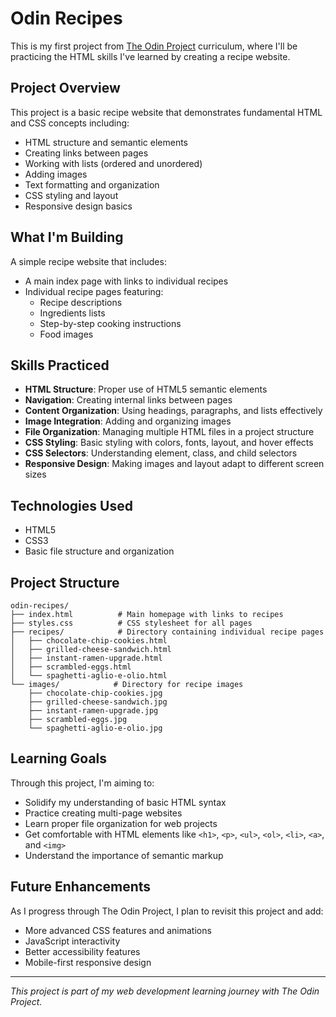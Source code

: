 # Odin Recipes

This is my first project from [The Odin Project](https://www.theodinproject.com/) curriculum, where I'll be practicing the HTML skills I've learned by creating a recipe website.

## Project Overview

This project is a basic recipe website that demonstrates fundamental HTML and CSS concepts including:
- HTML structure and semantic elements
- Creating links between pages
- Working with lists (ordered and unordered)
- Adding images
- Text formatting and organization
- CSS styling and layout
- Responsive design basics

## What I'm Building

A simple recipe website that includes:
- A main index page with links to individual recipes
- Individual recipe pages featuring:
  - Recipe descriptions
  - Ingredients lists
  - Step-by-step cooking instructions
  - Food images

## Skills Practiced

- **HTML Structure**: Proper use of HTML5 semantic elements
- **Navigation**: Creating internal links between pages
- **Content Organization**: Using headings, paragraphs, and lists effectively
- **Image Integration**: Adding and organizing images
- **File Organization**: Managing multiple HTML files in a project structure
- **CSS Styling**: Basic styling with colors, fonts, layout, and hover effects
- **CSS Selectors**: Understanding element, class, and child selectors
- **Responsive Design**: Making images and layout adapt to different screen sizes

## Technologies Used

- HTML5
- CSS3
- Basic file structure and organization

## Project Structure

```
odin-recipes/
├── index.html          # Main homepage with links to recipes
├── styles.css          # CSS stylesheet for all pages
├── recipes/            # Directory containing individual recipe pages
│   ├── chocolate-chip-cookies.html
│   ├── grilled-cheese-sandwich.html
│   ├── instant-ramen-upgrade.html
│   ├── scrambled-eggs.html
│   └── spaghetti-aglio-e-olio.html
└── images/            # Directory for recipe images
    ├── chocolate-chip-cookies.jpg
    ├── grilled-cheese-sandwich.jpg
    ├── instant-ramen-upgrade.jpg
    ├── scrambled-eggs.jpg
    └── spaghetti-aglio-e-olio.jpg
```

## Learning Goals

Through this project, I'm aiming to:
- Solidify my understanding of basic HTML syntax
- Practice creating multi-page websites
- Learn proper file organization for web projects
- Get comfortable with HTML elements like `<h1>`, `<p>`, `<ul>`, `<ol>`, `<li>`, `<a>`, and `<img>`
- Understand the importance of semantic markup

## Future Enhancements

As I progress through The Odin Project, I plan to revisit this project and add:
- More advanced CSS features and animations
- JavaScript interactivity
- Better accessibility features
- Mobile-first responsive design

---

*This project is part of my web development learning journey with The Odin Project.* 